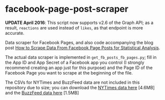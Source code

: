 # facebook-page-post-scraper

**UPDATE April 2016**: This script now supports v2.6 of the Graph API; as a result, `reactions` are used instead of `likes`, as that endpoint is more accurate.

Data scraper for Facebook Pages, and also code accompanying the blog post [How to Scrape Data From Facebook Page Posts for Statistical Analysis](http://minimaxir.com/2015/07/facebook-scraper/).

The actual data scraper is implemented in `get_fb_posts_fb_pages.py`; fill in the App ID and App Secret of a Facebook app you control (I strongly recommend creating an app just for this purpose) and the Page ID of the Facebook Page you want to scrape at the beginning of the file.

The CSVs for NYTimes and BuzzFeed data are not included in this repository due to size; you can download the [NYTimes data here](https://dl.dropboxusercontent.com/u/2017402/nytimes_facebook_statuses.zip) [4.6MB] and the [BuzzFeed data here](https://dl.dropboxusercontent.com/u/2017402/buzzfeed_facebook_statuses.zip) [1.5MB]